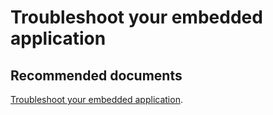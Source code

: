   <properties
	pageTitle="application registration"
	description="application registration"
	service="microsoft.PowerBIDedicated"
	resource="capacities"
	authors="pjfreitas"
	ms.author="pfreitas"	
	displayOrder="690"
	selfHelpType="generic"
	supportTopicIds="32628064"
	productPesIds="16334"
	cloudEnvironments="public, MoonCake, fairfax" 
	articleId="901eefb7-9f46-5573-009f-cdb7017bf646"
/>

# Troubleshoot your embedded application

## **Recommended documents**

[Troubleshoot your embedded application](https://docs.microsoft.com/power-bi/developer/embedded-troubleshoot#app-registration).<br>